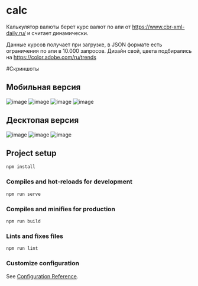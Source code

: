 # calc
Калькулятор валюты берет курс валют по апи от https://www.cbr-xml-daily.ru/ и считает динамически.

Данные курсов получает при загрузке, в JSON формате есть ограничения по апи в 10.000 запросов.
Дизайн свой, цвета подбирались на https://color.adobe.com/ru/trends 

#Скриншоты
## Мобильная версия
![image](https://user-images.githubusercontent.com/73982948/188285405-e645f77e-aca4-47df-98bd-760078fd000b.png)
![image](https://user-images.githubusercontent.com/73982948/188285412-c7ceb3d7-6c06-46a5-9b4b-5647fd38955c.png)
![image](https://user-images.githubusercontent.com/73982948/188285423-5693eecc-faf3-4fbf-872f-f82044045bd0.png)
![image](https://user-images.githubusercontent.com/73982948/188285674-9abb4e5a-ffa1-4193-95ec-ca77e138d30a.png)

## Десктопая версия
![image](https://user-images.githubusercontent.com/73982948/188285685-b9ce8758-3a77-47f0-9de5-f927b0d04b56.png)
![image](https://user-images.githubusercontent.com/73982948/188285694-b38f9df5-ffec-42d1-8ac5-fe19acc65547.png)
![image](https://user-images.githubusercontent.com/73982948/188285705-be92939d-8127-4808-9622-98b8e1d2dd69.png)

## Project setup
```
npm install
```

### Compiles and hot-reloads for development
```
npm run serve
```

### Compiles and minifies for production
```
npm run build
```

### Lints and fixes files
```
npm run lint
```

### Customize configuration
See [Configuration Reference](https://cli.vuejs.org/config/).

